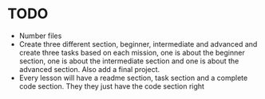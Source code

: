 # TODO

- Number files
- Create three different section, beginner, intermediate and advanced and create three tasks based on each mission, one is about the beginner section, one is about the intermediate section and one is about the advanced section. Also add a final project.
- Every lesson will have a readme section, task section and a complete code section. They they just have the code section right
